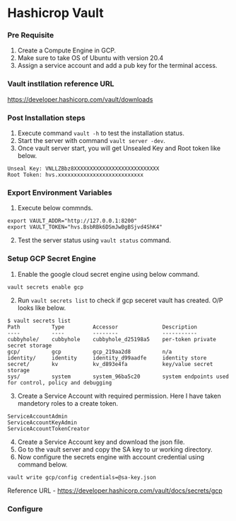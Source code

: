 # Hashicrop Vault

### Pre Requisite 

1. Create a Compute Engine in GCP.
2. Make sure to take OS of Ubuntu with version 20.4
3. Assign a service account and add a pub key for the terminal access.

### Vault instllation reference URL
https://developer.hashicorp.com/vault/downloads

### Post Installation steps 

1. Execute command `vault -h` to test the installation status.
2. Start the server with command `vault server -dev`.
3. Once vault server start, you will get Unsealed Key and Root token like below.

```
Unseal Key: VNLLZBbz8XXXXXXXXXXXXXXXXXXXXXXXXXXX
Root Token: hvs.xxxxxxxxxxxxxxxxxxxxxxxxxxx
```

### Export Environment Variables
1. Execute below commnds.

```
export VAULT_ADDR="http://127.0.0.1:8200"
export VAULT_TOKEN="hvs.BsbRBk6DSmJwBgBSjvd4ShK4"
```
2. Test the server status using `vault status` command.

### Setup GCP Secret Engine

1. Enable the google cloud secret engine using below command.
```
vault secrets enable gcp
```
2. Run `vault secrets list` to check if gcp seceret vault has created. O/P looks like below.
```
$ vault secrets list
Path          Type         Accessor              Description
----          ----         --------              -----------
cubbyhole/    cubbyhole    cubbyhole_d25198a5    per-token private secret storage
gcp/          gcp          gcp_219aa2d8          n/a
identity/     identity     identity_d99aadfe     identity store
secret/       kv           kv_d893e4fa           key/value secret storage
sys/          system       system_96ba5c20       system endpoints used for control, policy and debugging
```
3. Create a Service Account with required permission. Here I have taken mandetory roles to a create token.
```
ServiceAccountAdmin
ServiceAccountKeyAdmin
ServiceAccountTokenCreator
``` 
4. Create a Service Account key and download the json file.
5. Go to the vault server and copy the SA key to ur working directory.
6. Now configure the secrets engine with account credential using command below.

```
vault write gcp/config credentials=@sa-key.json
```

Reference URL -  https://developer.hashicorp.com/vault/docs/secrets/gcp

### Configure 